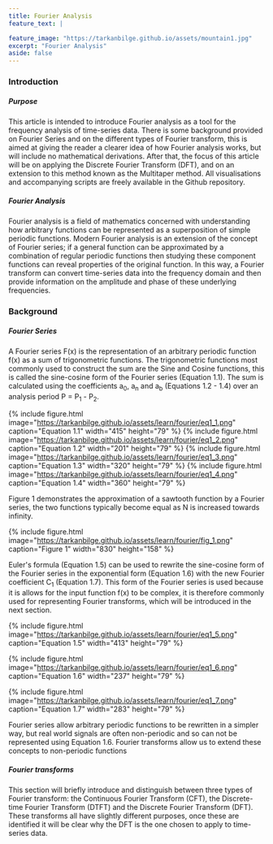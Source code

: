 ```yaml
---
title: Fourier Analysis
feature_text: |

feature_image: "https://tarkanbilge.github.io/assets/mountain1.jpg"
excerpt: "Fourier Analysis"
aside: false
---
```


### Introduction

##### Purpose

This article is intended to introduce Fourier analysis as a tool for the frequency analysis of time-series data. There is some background provided on Fourier Series and on the different types of Fourier transform, this is aimed at giving the reader a clearer idea of how Fourier analysis works, but will include no mathematical derivations.
After that, the focus of this article will be on applying the Discrete Fourier Transform (DFT), and on an extension to this method known as the Multitaper method. All visualisations and accompanying scripts are freely available in the Github repository.

##### Fourier Analysis

Fourier analysis is a field of mathematics concerned with understanding how arbitrary functions can be represented as a superposition of simple periodic functions. Modern Fourier analysis is an extension of the concept of Fourier series; if a general function can be approximated by a combination of regular periodic functions then studying these component functions can reveal properties of the original function. In this way, a Fourier transform can convert time-series data into the frequency domain and then provide information on the amplitude and phase of these underlying frequencies.

### Background

##### Fourier Series

A Fourier series F(x) is the representation of an arbitrary periodic function f(x) as a sum of trigonometric functions. The trigonometric functions most commonly used to construct the sum are the Sine and Cosine functions, this is called the sine-cosine form of the Fourier series (Equation 1.1). The sum is calculated using the coefficients a<sub>0</sub>, a<sub>n</sub> and a<sub>b</sub> (Equations 1.2 - 1.4) over an analysis period P = P<sub>1</sub> - P<sub>2</sub>.

{% include figure.html image="https://tarkanbilge.github.io/assets/learn/fourier/eq1_1.png" caption="Equation 1.1" width="415" height="79" %}
{% include figure.html image="https://tarkanbilge.github.io/assets/learn/fourier/eq1_2.png" caption="Equation 1.2" width="201" height="79" %}
{% include figure.html image="https://tarkanbilge.github.io/assets/learn/fourier/eq1_3.png" caption="Equation 1.3" width="320" height="79" %}
{% include figure.html image="https://tarkanbilge.github.io/assets/learn/fourier/eq1_4.png" caption="Equation 1.4" width="360" height="79" %}

Figure 1 demonstrates the approximation of a sawtooth function by a Fourier series, the two functions typically become equal as N is increased towards infinity.

{% include figure.html image="https://tarkanbilge.github.io/assets/learn/fourier/fig_1.png" caption="Figure 1" width="830" height="158" %}

Euler's formula (Equation 1.5) can be used to rewrite the sine-cosine form of the Fourier series in the exponential form (Equation 1.6) with the new Fourier coefficient C<sub>1</sub> (Equation 1.7). This form of the Fourier series is used because it is allows for the input function f(x) to be complex, it is therefore commonly used for representing Fourier transforms, which will be introduced in the next section.

{% include figure.html image="https://tarkanbilge.github.io/assets/learn/fourier/eq1_5.png" caption="Equation 1.5" width="413" height="79" %}

{% include figure.html image="https://tarkanbilge.github.io/assets/learn/fourier/eq1_6.png" caption="Equation 1.6" width="237" height="79" %}

{% include figure.html image="https://tarkanbilge.github.io/assets/learn/fourier/eq1_7.png" caption="Equation 1.7" width="283" height="79" %}

 Fourier series allow arbitrary periodic functions to be rewritten in a simpler way, but real world signals are often non-periodic and so can not be represented using Equation 1.6. Fourier transforms allow us to extend these concepts to non-periodic functions

##### Fourier transforms

This section will briefly introduce and distinguish between three types of Fourier transform: the Continuous Fourier Transform (CFT), the Discrete-time Fourier Transform (DTFT) and the Discrete Fourier Transform (DFT). These transforms all have slightly different purposes, once these are identified it will be clear why the DFT is the one chosen to apply to time-series data.
